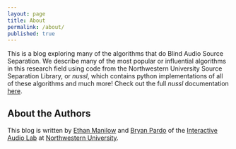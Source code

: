 ```yaml
---
layout: page
title: About
permalink: /about/
published: true
---
```


This is a blog exploring many of the algorithms that do Blind Audio Source Separation. We describe many of the most popular or influential algorithms in this research field using code from the Northwestern University Source Separation Library, or _nussl_, which contains python implementations of all of these algorithms and much more! Check out the full _nussl_ documentation [here](https://interactiveaudiolab.github.io/nussl/).

## About the Authors

This blog is written by [Ethan Manilow](https://www.ethanmanilow.com) and [Bryan Pardo](https://www.bryanpardo.com) of the [Interactive Audio Lab](https://music.cs.northwestern.edu) at [Northwestern University](https://northwestern.edu).
